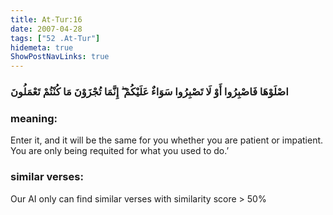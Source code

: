 ```yaml
---
title: At-Tur:16
date: 2007-04-28
tags: ["52 .At-Tur"]
hidemeta: true 
ShowPostNavLinks: true 
---
```

### اصْلَوْهَا فَاصْبِرُوا أَوْ لَا تَصْبِرُوا سَوَاءٌ عَلَيْكُمْ ۖ إِنَّمَا تُجْزَوْنَ مَا كُنْتُمْ تَعْمَلُونَ
### meaning: 
Enter it, and it will be the same for you whether you are patient or impatient. You are only being requited for what you used to do.’
### similar verses: 

Our AI only can find similar verses with similarity score > 50% 




